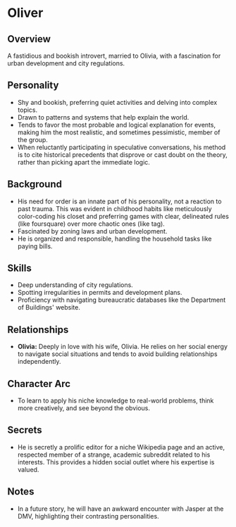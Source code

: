 # Oliver

## Overview
A fastidious and bookish introvert, married to Olivia, with a fascination for urban development and city regulations.

## Personality
*   Shy and bookish, preferring quiet activities and delving into complex topics.
*   Drawn to patterns and systems that help explain the world.
*   Tends to favor the most probable and logical explanation for events, making him the most realistic, and sometimes pessimistic, member of the group.
*   When reluctantly participating in speculative conversations, his method is to cite historical precedents that disprove or cast doubt on the theory, rather than picking apart the immediate logic.

## Background
*   His need for order is an innate part of his personality, not a reaction to past trauma. This was evident in childhood habits like meticulously color-coding his closet and preferring games with clear, delineated rules (like foursquare) over more chaotic ones (like tag).
*   Fascinated by zoning laws and urban development.
*   He is organized and responsible, handling the household tasks like paying bills.

## Skills
*   Deep understanding of city regulations.
*   Spotting irregularities in permits and development plans.
*   Proficiency with navigating bureaucratic databases like the Department of Buildings' website.

## Relationships
*   **Olivia:** Deeply in love with his wife, Olivia. He relies on her social energy to navigate social situations and tends to avoid building relationships independently.

## Character Arc
*   To learn to apply his niche knowledge to real-world problems, think more creatively, and see beyond the obvious.

## Secrets
*   He is secretly a prolific editor for a niche Wikipedia page and an active, respected member of a strange, academic subreddit related to his interests. This provides a hidden social outlet where his expertise is valued.

## Notes
*   In a future story, he will have an awkward encounter with Jasper at the DMV, highlighting their contrasting personalities.